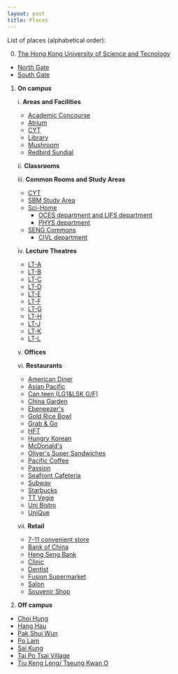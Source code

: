 ```yaml
---
layout: post
title: Places
---
```


List of places (alphabetical order):

0. [The Hong Kong University of Science and Tecnology](HKUST)
 - [North Gate](North_Gate.md)
 - [South Gate](South_Gate.md)

1. **On campus**
  
   i.  __Areas and Facilities__

   - [Academic Concourse](Academic_Concourse.md)
   - [Atrium](Atrium.md)
   - [CYT](CYT.md)
   - [Library](Library.md)
   - [Mushroom](Mushroom.md)
   - [Redbird Sundial](Redbird_Sundial.md)
   

   ii. __Classrooms__

   iii. __Common Rooms and Study Areas__
   - [CYT](CYT.md) 
   - [SBM Study Area]()
   - [Sci-Home]()
      - [OCES department and LIFS department]()
      - [PHYS department]()
   - [SENG Commons]()
      - [CIVL department]()
 
   iv. __Lecture Theatres__
   - [LT-A]()
   - [LT-B]()
   - [LT-C]()
   - [LT-D]()
   - [LT-E]()
   - [LT-F]()
   - [LT-G]()
   - [LT-H]()
   - [LT-J]()
   - [LT-K]()
   - [LT-L]()
 
   v. __Offices__
 
   vi. __Restaurants__
   - [American Diner](American_Diner.md)
   - [Asian Pacific]()
   - [Can.teen (LG1&LSK G/F)]()
   - [China Garden]()
   - [Ebeneezer's]()
   - [Gold Rice Bowl]()
   - [Grab & Go]()
   - [HFT]()
   - [Hungry Korean]()
   - [McDonald's]()
   - [Oliver's Super Sandwiches]()
   - [Pacific Coffee]()
   - [Passion]()
   - [Seafront Cafeteria]()
   - [Subway]()
   - [Starbucks]()
   - [TT Vegie]()
   - [Uni Bistro]()
   - [UniQue]()

   vii. __Retail__
   - [7-11 convenient store]()
   - [Bank of China]()
   - [Heng Seng Bank]()
   - [Clinic]()
   - [Dentist]()
   - [Fusion Supermarket]()
   - [Salon]()
   - [Souvenir Shop]()
2. **Off campus**
 - [Choi Hung](Choi_Hung.md)
 - [Hang Hau](Hang_Hau.md)
 - [Pak Shui Wun](Pak_Shui_Wun.md)
 - [Po Lam]()
 - [Sai Kung]()
 - [Tai Po Tsai Village](Tai_Po_Tsai_Village.md)
 - [Tiu Keng Leng/ Tseung Kwan O](Tseung_Kwan_O.md)